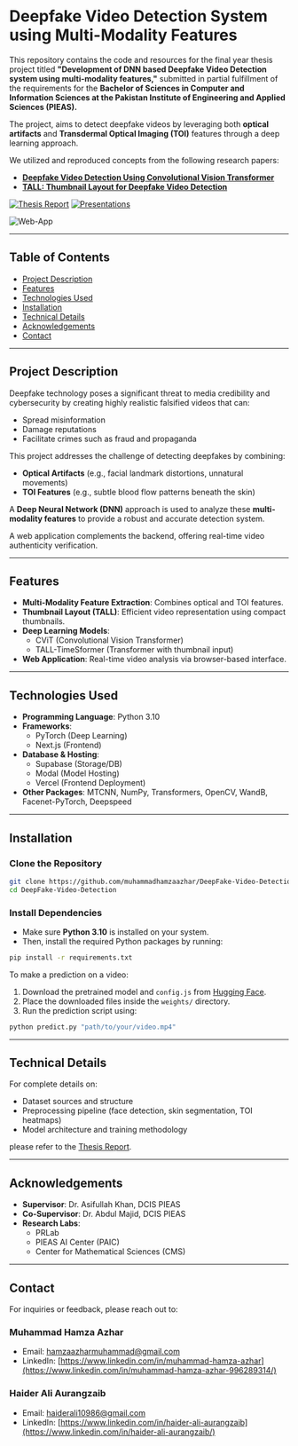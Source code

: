 # Deepfake Video Detection System using Multi-Modality Features

This repository contains the code and resources for the final year thesis project titled **"Development of DNN based Deepfake Video Detection system using multi-modality features,"** submitted in partial fulfillment of the requirements for the **Bachelor of Sciences in Computer and Information Sciences at the Pakistan Institute of Engineering and Applied Sciences (PIEAS).**

The project, aims to detect deepfake videos by leveraging both **optical artifacts** and **Transdermal Optical Imaging (TOI)** features through a deep learning approach.

We utilized and reproduced concepts from the following research papers:

- [**Deepfake Video Detection Using Convolutional Vision Transformer**](https://arxiv.org/abs/2102.11126)
- [**TALL: Thumbnail Layout for Deepfake Video Detection**](https://openaccess.thecvf.com/content/ICCV2023/papers/Xu_TALL_Thumbnail_Layout_for_Deepfake_Video_Detection_ICCV_2023_paper.pdf)

[![Thesis Report](https://img.shields.io/badge/Thesis_Report-blue?style=for-the-badge)](https://drive.google.com/drive/folders/1jR4267im695K5J5Tm--nccRdyyhRl8z1?usp=drive_link)
[![Presentations](https://img.shields.io/badge/Presentations-008000?style=for-the-badge)](https://drive.google.com/drive/folders/1kg8cgnT1pfNLuyHXs3P_MQ6qC2iHof18?usp=drive_link)

![Web-App](https://github.com/user-attachments/assets/6e03203c-9422-4cce-87fe-edf231222a72)

---

## Table of Contents

- [Project Description](#project-description)
- [Features](#features)
- [Technologies Used](#technologies-used)
- [Installation](#installation)
- [Technical Details](#technical-details)
- [Acknowledgements](#acknowledgements)
- [Contact](#contact)

---

## Project Description

Deepfake technology poses a significant threat to media credibility and cybersecurity by creating highly realistic falsified videos that can:

- Spread misinformation
- Damage reputations
- Facilitate crimes such as fraud and propaganda

This project addresses the challenge of detecting deepfakes by combining:

- **Optical Artifacts** (e.g., facial landmark distortions, unnatural movements)
- **TOI Features** (e.g., subtle blood flow patterns beneath the skin)

A **Deep Neural Network (DNN)** approach is used to analyze these **multi-modality features** to provide a robust and accurate detection system.

A web application complements the backend, offering real-time video authenticity verification.

---

## Features

- **Multi-Modality Feature Extraction**: Combines optical and TOI features.
- **Thumbnail Layout (TALL)**: Efficient video representation using compact thumbnails.
- **Deep Learning Models**:
  - CViT (Convolutional Vision Transformer)
  - TALL-TimeSformer (Transformer with thumbnail input)
- **Web Application**: Real-time video analysis via browser-based interface.

---

## Technologies Used

- **Programming Language**: Python 3.10
- **Frameworks**:
  - PyTorch (Deep Learning)
  - Next.js (Frontend)
- **Database & Hosting**:
  - Supabase (Storage/DB)
  - Modal (Model Hosting)
  - Vercel (Frontend Deployment)
- **Other Packages**: MTCNN, NumPy, Transformers, OpenCV, WandB, Facenet-PyTorch, Deepspeed

---

## Installation

### Clone the Repository

```bash
git clone https://github.com/muhammadhamzaazhar/DeepFake-Video-Detection.git
cd DeepFake-Video-Detection
```

### Install Dependencies

- Make sure **Python 3.10** is installed on your system.
- Then, install the required Python packages by running:

```bash
pip install -r requirements.txt
```

To make a prediction on a video:

1. Download the pretrained model and `config.js` from [Hugging Face](https://huggingface.co/mhamza-007/timesformer-deepfake-detection/tree/main).
2. Place the downloaded files inside the `weights/` directory.
3. Run the prediction script using:

```bash
python predict.py "path/to/your/video.mp4"
```

---

## Technical Details

For complete details on:

- Dataset sources and structure
- Preprocessing pipeline (face detection, skin segmentation, TOI heatmaps)
- Model architecture and training methodology

please refer to the [Thesis Report](https://drive.google.com/file/d/1R4JDMLhXBRmX9okUZ6fTWcQQTcB2t2TQ/view?usp=sharing).

---

<a name="acknowledgements"></a>

## Acknowledgements

- **Supervisor**: Dr. Asifullah Khan, DCIS PIEAS
- **Co-Supervisor**: Dr. Abdul Majid, DCIS PIEAS
- **Research Labs**:
  - PRLab
  - PIEAS AI Center (PAIC)
  - Center for Mathematical Sciences (CMS)

---

<a name="contact"></a>

## Contact

For inquiries or feedback, please reach out to:

### Muhammad Hamza Azhar

- Email: [hamzaazharmuhammad@gmail.com](mailto:hamzaazharmuhammad@gmail.com)
- LinkedIn: [https://www.linkedin.com/in/muhammad-hamza-azhar](https://www.linkedin.com/in/muhammad-hamza-azhar-996289314/)

### Haider Ali Aurangzaib

- Email: [haiderali10986@gmail.com](mailto:haiderali10986@gmail.com)
- LinkedIn: [https://www.linkedin.com/in/haider-ali-aurangzaib](https://www.linkedin.com/in/haider-ali-aurangzaib/)
